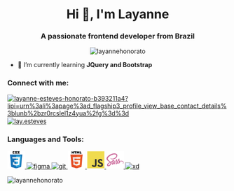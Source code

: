<h1 align="center">Hi 👋, I'm Layanne</h1>
<h3 align="center">A passionate frontend developer from Brazil</h3>

<p align="center"> <img src="https://komarev.com/ghpvc/?username=layannehonorato&label=Profile%20views&color=0e75b6&style=flat" alt="layannehonorato" /> </p>

- 🌱 I’m currently learning **JQuery and Bootstrap**

<h3 align="left">Connect with me:</h3>
<p align="left">
<a href="https://linkedin.com/in/layanne-esteves-honorato-b393211a4?lipi=urn%3ali%3apage%3ad_flagship3_profile_view_base_contact_details%3blunb%2bzr0rcslel1z4yua%2fg%3d%3d" target="blank"><img align="center" src="https://raw.githubusercontent.com/rahuldkjain/github-profile-readme-generator/master/src/images/icons/Social/linked-in-alt.svg" alt="layanne-esteves-honorato-b393211a4?lipi=urn%3ali%3apage%3ad_flagship3_profile_view_base_contact_details%3blunb%2bzr0rcslel1z4yua%2fg%3d%3d" height="30" width="40" /></a>
<a href="https://instagram.com/lay.esteves" target="blank"><img align="center" src="https://raw.githubusercontent.com/rahuldkjain/github-profile-readme-generator/master/src/images/icons/Social/instagram.svg" alt="lay.esteves" height="30" width="40" /></a>
</p>

<h3 align="left">Languages and Tools:</h3>
<p align="left"> <a href="https://www.w3schools.com/css/" target="_blank"> <img src="https://raw.githubusercontent.com/devicons/devicon/master/icons/css3/css3-original-wordmark.svg" alt="css3" width="40" height="40"/> </a> <a href="https://www.figma.com/" target="_blank"> <img src="https://www.vectorlogo.zone/logos/figma/figma-icon.svg" alt="figma" width="40" height="40"/> </a> <a href="https://git-scm.com/" target="_blank"> <img src="https://www.vectorlogo.zone/logos/git-scm/git-scm-icon.svg" alt="git" width="40" height="40"/> </a> <a href="https://www.w3.org/html/" target="_blank"> <img src="https://raw.githubusercontent.com/devicons/devicon/master/icons/html5/html5-original-wordmark.svg" alt="html5" width="40" height="40"/> </a> <a href="https://developer.mozilla.org/en-US/docs/Web/JavaScript" target="_blank"> <img src="https://raw.githubusercontent.com/devicons/devicon/master/icons/javascript/javascript-original.svg" alt="javascript" width="40" height="40"/> </a> <a href="https://sass-lang.com" target="_blank"> <img src="https://raw.githubusercontent.com/devicons/devicon/master/icons/sass/sass-original.svg" alt="sass" width="40" height="40"/> </a> <a href="https://www.adobe.com/products/xd.html" target="_blank"> <img src="https://cdn.worldvectorlogo.com/logos/adobe-xd.svg" alt="xd" width="40" height="40"/> </a> </p>



<img align="center" src="https://github-readme-stats.vercel.app/api/top-langs?username=layannehonorato&show_icons=true&locale=en&layout=compact" alt="layannehonorato"/>

  
